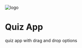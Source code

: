 ![logo](https://github.com/AqeelAsghar/Eat-Me/blob/main/Screenshot%202023-01-02%20at%205.20.05%20PM.png)
# Quiz App
  quiz app with drag and drop options 
